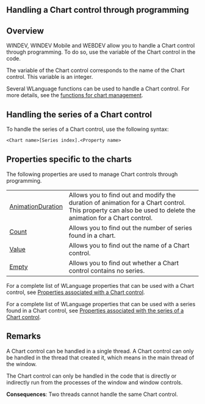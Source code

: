 


## Handling a Chart control through programming
			



<a name="NOTE1"></a>
<a name="NOTE1_1"></a>


## Overview
<a name="overview_ELTTEXTE000134"></a>
WINDEV, WINDEV Mobile and WEBDEV allow you to handle a Chart control through programming. To do so, use the variable of the Chart control in the code.

The variable of the Chart control corresponds to the name of the Chart control. This variable is an integer.

Several WLanguage functions can be used to handle a Chart control. For more details, see the [functions for chart management](../WDLang3/3042003.md).  



<a name="NOTE2"></a>
<a name="NOTE2_1"></a>


## Handling the series of a Chart control
<a name="handling_the_series_chart_control_ELTTEXTE000158"></a>
To handle the series of a Chart control, use the following syntax:


```txt
<Chart name>[Series index].<Property name>
```


<a name="NOTE3"></a>
<a name="NOTE3_1"></a>


## Properties specific to the charts
<a name="properties_specific_the_charts_ELTTEXTE000182"></a>
The following properties are used to manage Chart controls through programming.


|   |   |
| --- | --- |
| [AnimationDuration](../Proprietes/1000021069.md) | Allows you to find out and modify the duration of animation for a Chart control. This property can also be used to delete the animation for a Chart control. |
| [Count](../WDLang1/3025009.md) | Allows you to find out the number of series found in a chart. |
| [Value](../Proprietes/2510130.md) | Allows you to find out the name of a Chart control. |
| [Empty](../Proprietes/2510126.md) | Allows you to find out whether a Chart control contains no series. |


For a complete list of WLanguage properties that can be used with a Chart control, see [Properties associated with a Chart control](../WDChamp/1013008.md).

For a complete list of WLanguage properties that can be used with a series found in a Chart control, see [Properties associated with the series of a Chart control](../WDChamp/1013011.md).

<a name="NOTE4"></a>
<a name="NOTE4_1"></a>


## Remarks
<a name="remarks_ELTTEXTE000206"></a>
A Chart control can be handled in a single thread. A Chart control can only be handled in the thread that created it, which means in the main thread of the window. 

The Chart control can only be handled in the code that is directly or indirectly run from the processes of the window and window controls.

**Consequences**: Two threads cannot handle the same Chart control.


